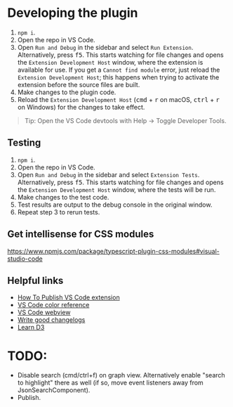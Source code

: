 # Developing the plugin
1. `npm i`.
2. Open the repo in VS Code. 
3. Open `Run and Debug` in the sidebar and select `Run Extension`. Alternatively, press <kbd>f5</kbd>.
   This starts watching for file changes and opens the `Extension Development Host` window, 
   where the extension is available for use. If you get a `Cannot find module` error,
   just reload the `Extension Development Host`; this happens when trying to activate the 
   extension before the source files are built.
4. Make changes to the plugin code.
5. Reload the `Extension Development Host` (<kbd>cmd</kbd> + <kbd>r</kbd> on macOS, 
   <kbd>ctrl</kbd> + <kbd>r</kbd> on Windows) for the changes to take effect.

> Tip: Open the VS Code devtools with Help -> Toggle Developer Tools.

## Testing
1. `npm i`.
2. Open the repo in VS Code. 
3. Open `Run and Debug` in the sidebar and select `Extension Tests`. Alternatively, press <kbd>f5</kbd>.
   This starts watching for file changes and opens the `Extension Development Host` window, 
   where the tests will be run.
4. Make changes to the test code.
5. Test results are output to the debug console in the original window.
6. Repeat step 3 to rerun tests.

## Get intellisense for CSS modules
https://www.npmjs.com/package/typescript-plugin-css-modules#visual-studio-code

## Helpful links
- [How To Publish VS Code extension](https://code.visualstudio.com/api/working-with-extensions/publishing-extension)
- [VS Code color reference](https://code.visualstudio.com/api/references/theme-color)
- [VS Code webview](https://code.visualstudio.com/api/extension-guides/webview)
- [Write good changelogs](http://keepachangelog.com/)
- [Learn D3](https://observablehq.com/@d3/learn-d3?collection=@d3/learn-d3)

# TODO:
- Disable search (cmd/ctrl+f) on graph view. Alternatively enable "search to highlight" there as well (if so, move event listeners away from JsonSearchComponent).
- Publish.
